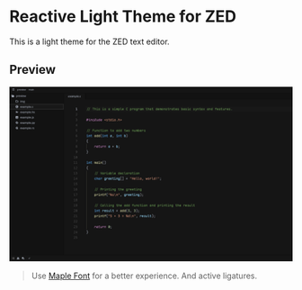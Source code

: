# Reactive Light Theme for ZED

This is a light theme for the ZED text editor.

## Preview

<img title="Preview in C" alt="Preview in C" src="https://github.com/ramiro-l/RL-Theme-Zed/blob/main/screenshot/c.png?raw=true">

> Use [Maple Font](https://github.com/subframe7536/maple-font) for a better experience. And active ligatures.
